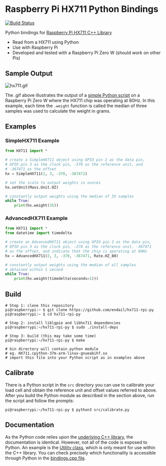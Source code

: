 # Raspberry Pi HX711 Python Bindings

[![Build Status](https://github.com/endail/hx711-rpi-py/actions/workflows/buildcheck.yml/badge.svg)](https://github.com/endail/hx711-rpi-py/actions/workflows/buildcheck.yml)

Python bindings for [Raspberry Pi HX711 C++ Library](https://github.com/endail/hx711)

- Read from a HX711 using Python
- Use with Raspberry Pi
- Developed and tested with a Raspberry Pi Zero W (should work on other Pis)

## Sample Output

![hx711.gif](hx711.gif)

The .gif above illustrates the output of a [simple Python script](src/test.py) on a Raspberry Pi Zero W where the HX711 chip was operating at 80Hz. In this example, each time the `.weight` function is called the median of three samples was used to calculate the weight in grams.

## Examples

### SimpleHX711 Example

```python
from HX711 import *

# create a SimpleHX711 object using GPIO pin 2 as the data pin,
# GPIO pin 3 as the clock pin, -370 as the reference unit, and
# -367471 as the offset
hx = SimpleHX711(2, 3, -370, -367471)

# set the scale to output weights in ounces
hx.setUnit(Mass.Unit.OZ)

# constantly output weights using the median of 35 samples
while True:
    print(hx.weight(35))
```

### AdvancedHX711 Example

```python
from HX711 import *
from datetime import timedelta

# create an AdvancedHX711 object using GPIO pin 2 as the data pin,
# GPIO pin 3 as the clock pin, -370 as the reference unit, -367471
# as the offset, and indicate that the chip is operating at 80Hz
hx = AdvancedHX711(2, 3, -370, -367471, Rate.HZ_80)

# constantly output weights using the median of all samples
# obtained within 1 second
while True:
    print(hx.weight(timedelta(seconds=1)))
```

## Build

```console
# Step 1: clone this repository
pi@raspberrypi:~ $ git clone https://github.com/endail/hx711-rpi-py
pi@raspberrypi:~ $ cd hx711-rpi-py

# Step 2: install liblgpio and libhx711 dependencies
pi@raspberrypi:~/hx711-rpi-py $ sudo ./install-deps

# Step 3: build (this may take some time)
pi@raspberrypi:~/hx711-rpi-py $ make

# bin directory will contain python module
# eg. HX711.cpython-37m-arm-linux-gnueabihf.so
# import this file into your Python script as in examples above
```

## Calibrate

There is a Python script in the `src` directory you can use to calibrate your load cell and obtain the reference unit and offset values referred to above. After you build the Python module as described in the section above, run the script and follow the prompts:

```console
pi@raspberrypi:~/hx711-rpi-py $ python3 src/calibrate.py
```

## Documentation

As the Python code relies upon the [underlying C++ library](https://github.com/endail/hx711#documentation), the documentation is identical. However, not all of the code is exposed to Python. An example is the [Utility class](https://github.com/endail/hx711/blob/master/include/Utility.h), which is only meant for use within the C++ library. You can check precisely which functionality is accessible through Python in the [bindings.cpp file](src/bindings.cpp).
